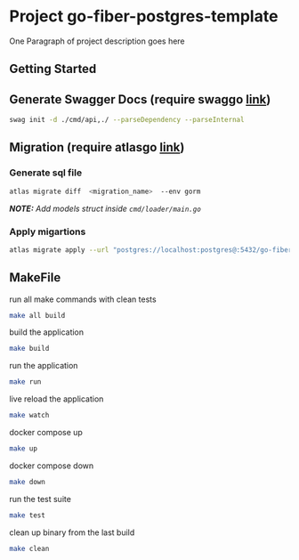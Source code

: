 # Project go-fiber-postgres-template

One Paragraph of project description goes here

## Getting Started


## Generate Swagger Docs (require swaggo [link](https://github.com/swaggo/swag))

```bash
swag init -d ./cmd/api,./ --parseDependency --parseInternal
```

## Migration (require atlasgo [link](https://atlasgo.io/))

### Generate sql file
```bash
atlas migrate diff  <migration_name>  --env gorm 
```
**_NOTE:_** _Add models struct inside `cmd/loader/main.go`_

### Apply migartions
```bash
atlas migrate apply --url "postgres://localhost:postgres@:5432/go-fiber?search_path=public&sslmode=disable"
``` 
  
## MakeFile

run all make commands with clean tests
```bash
make all build
```

build the application
```bash
make build
```

run the application
```bash
make run
```

live reload the application
```bash
make watch
```
docker compose up
```bash
make up
```
docker compose down
```bash
make down
```

run the test suite
```bash
make test
```

clean up binary from the last build
```bash
make clean
```